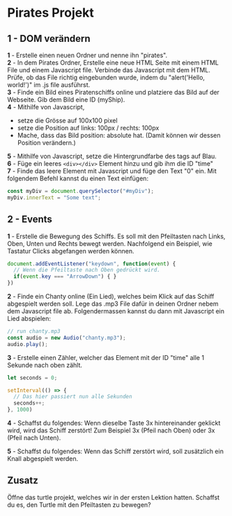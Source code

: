 # Pirates Projekt

## 1 - DOM verändern
**1** - Erstelle einen neuen Ordner und nenne ihn "pirates".<br>
**2** - In dem Pirates Ordner, Erstelle eine neue HTML Seite mit einem HTML File und einem Javascript file. Verbinde das Javascript mit dem HTML. Prüfe, ob das File richtig eingebunden wurde, indem du "alert('Hello, world!')" im .js file ausführst.<br>
**3** - Finde ein Bild eines Piratenschiffs online und platziere das Bild auf der Webseite. Gib dem Bild eine ID (myShip).<br>
**4** - Mithilfe von Javascript,
- setze die Grösse auf 100x100 pixel
- setze die Position auf links: 100px / rechts: 100px
- Mache, dass das Bild position: absolute hat. (Damit können wir dessen Position verändern.)

**5** - Mithilfe von Javascript, setze die Hintergrundfarbe des <body> tags auf Blau.<br>
**6** - Füge ein leeres
`<div></div>`
Element hinzu und gib ihm die ID "time"<br>
**7** - Finde das leere Element mit Javascript und füge den Text "0" ein. Mit folgendem Befehl kannst du einen Text einfügen:
```javascript
const myDiv = document.querySelector("#myDiv");
myDiv.innerText = "Some text";
```

## 2 - Events
**1** - Erstelle die Bewegung des Schiffs. Es soll mit den Pfeiltasten nach Links, Oben, Unten und Rechts bewegt werden. Nachfolgend ein Beispiel, wie Tastatur Clicks abgefangen werden können.

```javascript
document.addEventListener("keydown", function(event) {
  // Wenn die Pfeiltaste nach Oben gedrückt wird.
  if(event.key === "ArrowDown") { }
})
```

**2** - Finde ein Chanty online (Ein Lied), welches beim Klick auf das Schiff abgespielt werden soll. Lege das .mp3 File dafür in deinen Ordner nebem dem Javascript file ab. Folgendermassen kannst du dann mit Javascript ein Lied abspielen:

```javascript
// run chanty.mp3
const audio = new Audio("chanty.mp3");
audio.play();
```
**3** - Erstelle einen Zähler, welcher das Element mit der ID "time" alle 1 Sekunde nach oben zählt.
```javascript
let seconds = 0;

setInterval(() => {
  // Das hier passiert nun alle Sekunden
  seconds++;
}, 1000)
```

**4** - Schaffst du folgendes: Wenn dieselbe Taste 3x hintereinander geklickt wird, wird das Schiff zerstört! Zum Beispiel 3x (Pfeil nach Oben) oder 3x (Pfeil nach Unten).

**5** - Schaffst du folgendes: Wenn das Schiff zerstört wird, soll zusätzlich ein Knall abgespielt werden.

## Zusatz
Öffne das turtle projekt, welches wir in der ersten Lektion hatten. Schaffst du es, den Turtle mit den Pfeiltasten zu bewegen?
